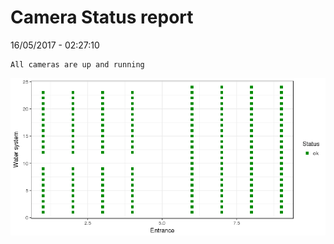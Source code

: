 Camera Status report
================
16/05/2017 - 02:27:10

    All cameras are up and running

![](camreport_files/figure-markdown_github/unnamed-chunk-2-1.png)
